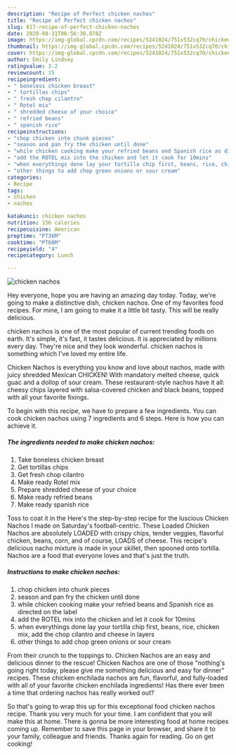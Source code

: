 ```yaml
---
description: "Recipe of Perfect chicken nachos"
title: "Recipe of Perfect chicken nachos"
slug: 817-recipe-of-perfect-chicken-nachos
date: 2020-08-31T06:56:30.878Z
image: https://img-global.cpcdn.com/recipes/5241024/751x532cq70/chicken-nachos-recipe-main-photo.jpg
thumbnail: https://img-global.cpcdn.com/recipes/5241024/751x532cq70/chicken-nachos-recipe-main-photo.jpg
cover: https://img-global.cpcdn.com/recipes/5241024/751x532cq70/chicken-nachos-recipe-main-photo.jpg
author: Emily Lindsey
ratingvalue: 3.2
reviewcount: 15
recipeingredient:
- " boneless chicken breast"
- " tortillas chips"
- " fresh chop cilantro"
- " Rotel mix"
- " shredded cheese of your choice"
- " refried beans"
- " spanish rice"
recipeinstructions:
- "chop chicken into chunk pieces"
- "season and pan fry the chicken until done"
- "while chicken cooking make your refried beans and Spanish rice as directed on the label"
- "add the ROTEL mix into the chicken and let it cook for 10mins"
- "when everythings done lay your tortilla chip first, beans, rice, chicken mix, add the chop cilantro and cheese in layers"
- "other things to add chop green onions or sour cream"
categories:
- Recipe
tags:
- chicken
- nachos

katakunci: chicken nachos 
nutrition: 156 calories
recipecuisine: American
preptime: "PT36M"
cooktime: "PT60M"
recipeyield: "4"
recipecategory: Lunch

---
```



![chicken nachos](https://img-global.cpcdn.com/recipes/5241024/751x532cq70/chicken-nachos-recipe-main-photo.jpg)

Hey everyone, hope you are having an amazing day today. Today, we're going to make a distinctive dish, chicken nachos. One of my favorites food recipes. For mine, I am going to make it a little bit tasty. This will be really delicious.

chicken nachos is one of the most popular of current trending foods on earth. It's simple, it's fast, it tastes delicious. It is appreciated by millions every day. They're nice and they look wonderful. chicken nachos is something which I've loved my entire life.

Chicken Nachos is everything you know and love about nachos, made with juicy shredded Mexican CHICKEN! With mandatory melted cheese, quick guac and a dollop of sour cream. These restaurant-style nachos have it all: cheesy chips layered with salsa-covered chicken and black beans, topped with all your favorite fixings.


To begin with this recipe, we have to prepare a few ingredients. You can cook chicken nachos using 7 ingredients and 6 steps. Here is how you can achieve it.

<!--inarticleads1-->

##### The ingredients needed to make chicken nachos:

1. Take  boneless chicken breast
1. Get  tortillas chips
1. Get  fresh chop cilantro
1. Make ready  Rotel mix
1. Prepare  shredded cheese of your choice
1. Make ready  refried beans
1. Make ready  spanish rice


Toss to coat it in the Here&#39;s the step-by-step recipe for the luscious Chicken Nachos I made on Saturday&#39;s football-centric. These Loaded Chicken Nachos are absolutely LOADED with crispy chips, tender veggies, flavorful chicken, beans, corn, and of course, LOADS of cheese. This recipe&#39;s delicious nacho mixture is made in your skillet, then spooned onto tortilla. Nachos are a food that everyone loves and that&#39;s just the truth. 

<!--inarticleads2-->

##### Instructions to make chicken nachos:

1. chop chicken into chunk pieces
1. season and pan fry the chicken until done
1. while chicken cooking make your refried beans and Spanish rice as directed on the label
1. add the ROTEL mix into the chicken and let it cook for 10mins
1. when everythings done lay your tortilla chip first, beans, rice, chicken mix, add the chop cilantro and cheese in layers
1. other things to add chop green onions or sour cream


From their crunch to the toppings to. Chicken Nachos are an easy and delicious dinner to the rescue! Chicken Nachos are one of those &#34;nothing&#39;s going right today, please give me something delicious and easy for dinner&#34; recipes. These chicken enchilada nachos are fun, flavorful, and fully-loaded with all of your favorite chicken enchilada ingredients! Has there ever been a time that ordering nachos has really worked out? 

So that's going to wrap this up for this exceptional food chicken nachos recipe. Thank you very much for your time. I am confident that you will make this at home. There is gonna be more interesting food at home recipes coming up. Remember to save this page in your browser, and share it to your family, colleague and friends. Thanks again for reading. Go on get cooking!
